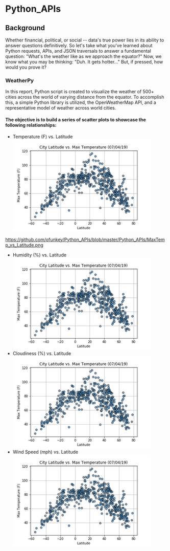 # Python_APIs

## Background
Whether financial, political, or social -- data's true power lies in its ability to answer questions definitively. So let's take what you've learned about Python requests, APIs, and JSON traversals to answer a fundamental question: "What's the weather like as we approach the equator?"
Now, we know what you may be thinking: "Duh. It gets hotter..."
But, if pressed, how would you prove it?

### WeatherPy
In this report, Python script is created to visualize the weather of 500+ cities across the world of varying distance from the equator. To accomplish this, a simple Python library is utilized, the OpenWeatherMap API, and a representative model of weather across world cities.

#### The objective is to build a series of scatter plots to showcase the following relationships:
* Temperature (F) vs. Latitude
![temp](https://github.com/ofunkey/Python_APIs/blob/master/Python_APIs/MaxTemp_vs_Latitude.png 'temp')

https://github.com/ofunkey/Python_APIs/blob/master/Python_APIs/MaxTemp_vs_Latitude.png
* Humidity (%) vs. Latitude
![humid](https://github.com/ofunkey/Python_APIs/blob/master/Python_APIs/MaxTemp_vs_Latitude.png 'humid')
* Cloudiness (%) vs. Latitude
![humid](https://github.com/ofunkey/Python_APIs/blob/master/Python_APIs/MaxTemp_vs_Latitude.png 'humid')
* Wind Speed (mph) vs. Latitude
![humid](https://github.com/ofunkey/Python_APIs/blob/master/Python_APIs/MaxTemp_vs_Latitude.png 'humid')
